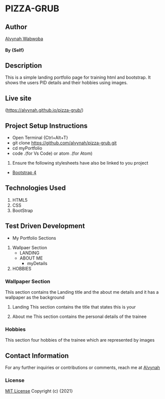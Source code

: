 # PIZZA-GRUB
## Author
[Alvynah Wabwoba](https://github.com/alvynah)
#### By **{Self}**
## Description
This is a simple landing portfolio page for training html and bootstrap. It shows the users PID details and their hobbies using images.
## Live site
(https://alvynah.github.io/pizza-grub/) 
 
## Project Setup Instructions
* Open Terminal {Ctrl+Alt+T}
* git clone https://github.com/alvynah/pizza-grub.git
* cd myPortfolio
* code .(for Vs Code) or atom .(for Atom)

1. Ensure the following stylesheets have also be linked to you project
* [Bootstrap 4](https://maxcdn.bootstrapcdn.com/bootstrap/4.0.0/css/bootstrap.min.css)

## Technologies Used
1. HTML5
2. CSS
3. BootStrap

## Test Driven Development
* My Portfolio Sections

1. Wallpaer Section
    * LANDING
    * ABOUT ME
        * myDetails
2. HOBBIES


### Wallpaper Section
This section contains the Landing title and the about me details and it has a wallpaper as the background

1. Landing
 This section contains the title that states this is your 
 
2. About me
This section contains the personal details of the trainee


### Hobbies

This section four hobbies of the trainee which are represented by images 

## Contact Information
For any further inquiries or contributions or comments, reach me at [Alvynah](juvatalvynah@gmail.com)
### License
 [MIT License](https://github.com/alvynah/pizza-grub/blob/master/License) Copyright (c) {2021} 